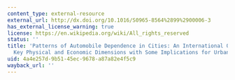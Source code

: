 ```yaml
---
content_type: external-resource
external_url: http://dx.doi.org/10.1016/S0965-8564%2899%2900006-3
has_external_license_warning: true
license: https://en.wikipedia.org/wiki/All_rights_reserved
status: ''
title: 'Patterns of Automobile Dependence in Cities: An International Overview of
  Key Physical and Economic Dimensions with Some Implications for Urban Policy."'
uid: 4a4e257d-9b51-45ec-9678-a87a82e4f5c9
wayback_url: ''
---
```

